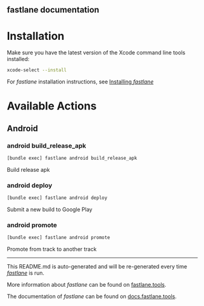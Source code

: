 fastlane documentation
----

# Installation

Make sure you have the latest version of the Xcode command line tools installed:

```sh
xcode-select --install
```

For _fastlane_ installation instructions, see [Installing _fastlane_](https://docs.fastlane.tools/#installing-fastlane)

# Available Actions

## Android

### android build_release_apk

```sh
[bundle exec] fastlane android build_release_apk
```

Build release apk

### android deploy

```sh
[bundle exec] fastlane android deploy
```

Submit a new build to Google Play

### android promote

```sh
[bundle exec] fastlane android promote
```

Promote from track to another track

----

This README.md is auto-generated and will be re-generated every time [_fastlane_](https://fastlane.tools) is run.

More information about _fastlane_ can be found on [fastlane.tools](https://fastlane.tools).

The documentation of _fastlane_ can be found on [docs.fastlane.tools](https://docs.fastlane.tools).
